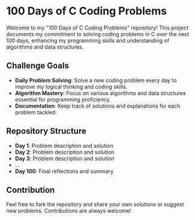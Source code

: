 # 100 Days of C Coding Problems

Welcome to my "100 Days of C Coding Problems" repository! This project documents my commitment to solving coding problems in C over the next 100 days, enhancing my programming skills and understanding of algorithms and data structures.

## Challenge Goals

- **Daily Problem Solving**: Solve a new coding problem every day to improve my logical thinking and coding skills.
- **Algorithm Mastery**: Focus on various algorithms and data structures essential for programming proficiency.
- **Documentation**: Keep track of solutions and explanations for each problem tackled.

## Repository Structure

- **Day 1**: Problem description and solution
- **Day 2**: Problem description and solution
- **Day 3**: Problem description and solution
- ...
- **Day 100**: Final reflections and summary

## Contribution
Feel free to fork the repository and share your own solutions or suggest new problems. Contributions are always welcome!
